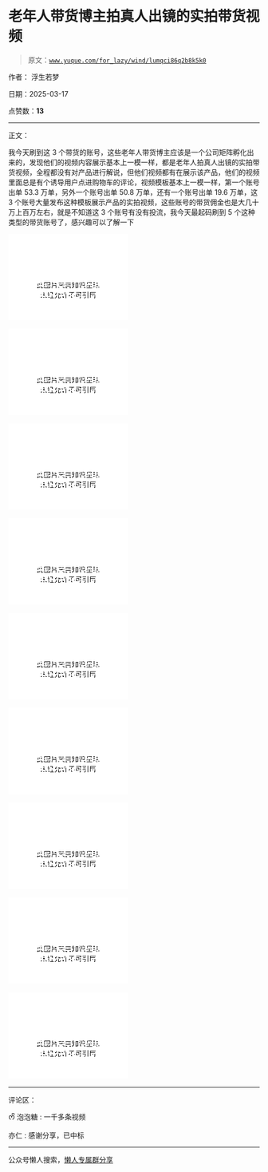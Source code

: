 # 老年人带货博主拍真人出镜的实拍带货视频

> 原文：[`www.yuque.com/for_lazy/wind/lumqci86q2b8k5k0`](https://www.yuque.com/for_lazy/wind/lumqci86q2b8k5k0)

作者： 浮生若梦

日期：2025-03-17

点赞数：**13**

* * *

正文：

我今天刷到这 3 个带货的账号，这些老年人带货博主应该是一个公司矩阵孵化出来的，发现他们的视频内容展示基本上一模一样，都是老年人拍真人出镜的实拍带货视频，全程都没有对产品进行解说，但他们视频都有在展示该产品，他们的视频里面总是有个诱导用户点进购物车的评论，视频模板基本上一模一样，第一个账号出单 53.3 万单，另外一个账号出单 50.8 万单，还有一个账号出单 19.6 万单，这 3 个账号大量发布这种模板展示产品的实拍视频，这些账号的带货佣金也是大几十万上百万左右，就是不知道这 3 个账号有没有投流，我今天最起码刷到 5 个这种类型的带货账号了，感兴趣可以了解一下

![](img/04bf056b572f803435f2012f2146d29a.png "None")

![](img/1a38b7522ae968d240024453e8966ae4.png "None")

![](img/4e026fe1729528c09c861f52d1d022d1.png "None")

![](img/9b4adebbefc45a76d866215361998275.png "None")

![](img/c8dadc9f2c99f0e914058cd5326a4eb4.png "None")

![](img/2b6e5e3e65d3d4ef281257988eccfc88.png "None")

![](img/a1173b422f68eb9657ee73283688151c.png "None")

![](img/26612d04de2da58ab649f8ad783d470b.png "None")

![](img/8113855455a9e3e67337314e91eadd39.png "None")

* * *

评论区：

ᰔᩚ 泡泡糖 : 一千多条视频

亦仁 : 感谢分享，已中标

* * *

公众号懒人搜索，[懒人专属群分享](https://lazybook.fun/#/blog/group)